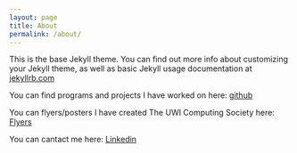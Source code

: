 ```yaml
---
layout: page
title: About
permalink: /about/
---
```


This is the base Jekyll theme. You can find out more info about customizing your Jekyll theme, as well as basic Jekyll usage documentation at [jekyllrb.com](https://jekyllrb.com/)

You can find programs and projects I have worked on here:
[github](https://github.com/aundrae)

You can flyers/posters I have created The UWI Computing Society here:
[Flyers](/flyers)

You can cantact me here:
[Linkedin](https://www.linkedin.com/in/justin-ramjattan-aabb1015a/)


[jekyll-organization]: https://github.com/jekyll
